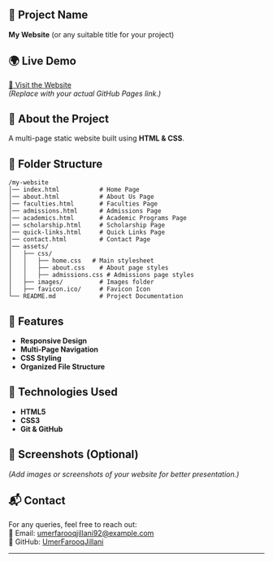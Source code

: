 ## **📌 Project Name**
**My Website** (or any suitable title for your project)

## **🌍 Live Demo**
[🔗 Visit the Website](https://UmerFarooqJillani.github.io/Static-Website/)    
_(Replace with your actual GitHub Pages link.)_

## **📖 About the Project**
A multi-page static website built using **HTML & CSS**.

## **📂 Folder Structure**
```
/my-website
│── index.html           # Home Page
│── about.html           # About Us Page
│── faculties.html       # Faculties Page
│── admissions.html      # Admissions Page
│── academics.html       # Academic Programs Page
│── scholarship.html     # Scholarship Page
│── quick-links.html     # Quick Links Page
│── contact.html         # Contact Page
│── assets/
│   ├── css/
│   │   ├── home.css   # Main stylesheet
│   │   ├── about.css    # About page styles
│   │   ├── admissions.css # Admissions page styles
│   ├── images/          # Images folder
│   ├── favicon.ico/     # Favicon Icon
└── README.md            # Project Documentation
```

## **🚀 Features**
- **Responsive Design**  
- **Multi-Page Navigation**  
- **CSS Styling**  
- **Organized File Structure**  

## **📜 Technologies Used**
- **HTML5**
- **CSS3**
- **Git & GitHub**

## **📸 Screenshots (Optional)**
_(Add images or screenshots of your website for better presentation.)_

## **📬 Contact**
For any queries, feel free to reach out:  
📧 Email: umerfarooqjillani92@example.com  
🔗 GitHub: [UmerFarooqJillani](https://github.com/UmerFarooqJillani)

---
